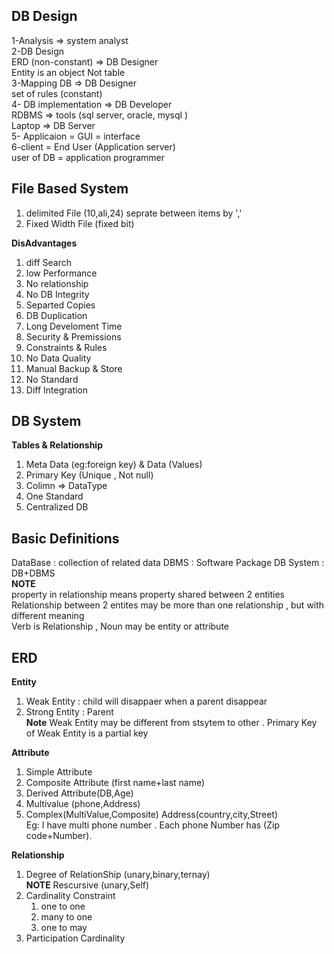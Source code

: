 ## DB Design

1-Analysis => system analyst <br/>
2-DB Design <br/>
ERD (non-constant) => DB Designer <br/>
Entity is an object Not table <br/>
3-Mapping DB => DB Designer <br/>
set of rules (constant) <br/>
4- DB implementation => DB Developer <br/>
RDBMS => tools (sql server, oracle, mysql ) <br/>
Laptop => DB Server <br/>
5- Applicaion = GUI = interface <br/>
6-client = End User (Application server)<br/>
user of DB = application programmer <br/>
## File Based System

1. delimited File (10,ali,24) seprate between items by ',' 
2. Fixed Width File (fixed bit) 

**DisAdvantages**  
1. diff Search 
2. low Performance
3. No relationship 
4. No DB Integrity
5. Separted Copies 
6. DB Duplication 
7. Long Develoment Time 
8. Security & Premissions 
9. Constraints & Rules 
10. No Data Quality 
11. Manual Backup & Store 
12. No Standard 
13. Diff Integration 
## DB System
**Tables & Relationship**
1. Meta Data (eg:foreign key) & Data (Values) 
2. Primary Key (Unique , Not null)
3. Colimn => DataType
4. One Standard
5. Centralized DB
## Basic Definitions
DataBase : collection of related data
DBMS : Software Package 
DB System : DB+DBMS
<br/> **NOTE** <br/>
property in relationship means property shared between 2 entities
<br/>
Relationship between 2 entites may be more than one relationship , but with different meaning
<br/>
Verb is Relationship , Noun may be entity or attribute
## ERD
**Entity**
1. Weak Entity : child will disappaer when a parent disappear
2. Strong Entity : Parent <br/>
**Note**  Weak Entity may be different from stsytem to other . Primary Key of Weak Entity is a partial key <br/>

**Attribute**
1. Simple Attribute
2. Composite Attribute (first name+last name)
3. Derived Attribute(DB,Age)
4. Multivalue (phone,Address)
5. Complex(MultiValue,Composite) Address(country,city,Street) <br/>
Eg: I have multi phone number . Each phone Number has (Zip code+Number). <br/>

**Relationship**
1. Degree of RelationShip (unary,binary,ternay)<br/>
 **NOTE** Rescursive (unary,Self) <br/>
2. Cardinality Constraint
   1. one to one
   2. many to one
   3. one to may
3. Participation Cardinality
   


